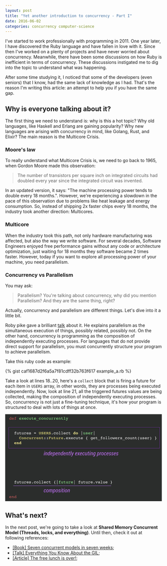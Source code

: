 ```yaml
---
layout: post
title: "Yet another introduction to concurrency - Part I"
date: 2016-06-02
categories: concurrency computer-science
---
```


I've started to work professionally with programming in 2011. One year later, I
have discovered the Ruby language and have fallen in love with it. Since then
I've worked on a plenty of projects and have never worried about concurrency.
Meanwhile, there have been some discussions on how Ruby is inefficient
in terms of concurrency. These discussions instigated me to dig into the topic to
understand what was happening.

After some time studying it, I noticed that some of the developers (even
seniors) that I know, had the same lack of knowledge as I had. That's the
reason I'm writing this article: an attempt to help you if you have the same
gap.

## Why is everyone talking about it?

The first thing we need to understand is: why is this a hot topic? Why old
languages, like Haskell and Erlang are gaining popularity? Why new languages
are arising with concurrency in mind, like Golang, Rust, and Elixir? The main
reason is the Multicore Crisis.

### Moore's law

To really understand what Multicore Crisis is, we need to go back to 1965, when
Gordon Moore made this observation:

>  The number of transistors per square inch on integrated circuits had doubled
>  every year since the integrated circuit was invented.

In an updated version, it says: "The machine processing power tends to double
every 18 months.". However, we're experiencing a slowdown in the pace of this
observation due to problems like heat leakage and energy consumption. So,
instead of shipping 2x faster chips every 18 months, the industry took another
direction: Multicores.

### Multicore

When the industry took this path, not only hardware manufacturing was affected,
but also the way we write software. For several decades, Software Engineers
enjoyed free performance gains without any code or architecture optimization,
just waiting for 18 months they software became 2 times faster. However, today
if you want to explore all processing power of your machine, you need
parallelism.

### Concurrency vs Parallelism

You may ask:

> Parallelism? You're talking about concurrency, why did you mention
> Parallelism? And they are the same thing, right?

Actually, concurrency and parallelism are different things. Let's dive into it
a little bit.

Roby pike gave a brilliant
[talk](https://www.youtube.com/watch?v=cN_DpYBzKso) about it.  He explains
parallelism as the simultaneous execution of things, possibly related, possibly
not. On the other hand, concurrency is programming as the composition of
independently executing processes. For languages that do not provide direct
support for parallelism, you must concurrently structure your program to
achieve parallelism.

Take this ruby code as example:

{% gist caf1687d2f6a5a7f81cdff32b763f617 example_a.rb %}

Take a look at lines 18..20, here's a `collect` block that is firing a
future for each item in `USERS` array, in other words, they are processes being
executed independently. Now, look at line 21, all the triggered
futures values are being collected, making the composition of independently
executing processes. So, concurrency is not just a fine-tuning technique, it's
how your program is structured to deal with lots of things at once.


![Concurrent code example](/assets/post_1_example_1.jpg)

## What's next?

In the next post, we're going to take a look at __Shared Memory Concurrent
Model (Threads, locks, and everything)__. Until then, check it out at following references:

- [[Book] Seven concurrent models in seven weeks](https://pragprog.com/book/pb7con/seven-concurrency-models-in-seven-weeks);
- [[Talk] Everything You Know About the GIL](https://www.youtube.com/watch?v=dP4U1yI1WZ0);
- [[Article] The free lunch is over!](http://www.gotw.ca/publications/concurrency-ddj.htm);
